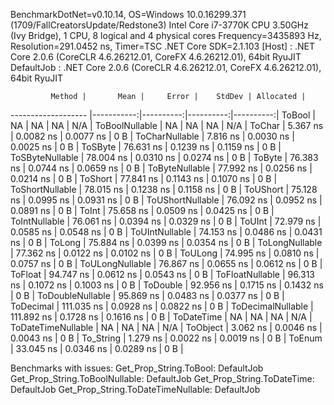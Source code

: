
BenchmarkDotNet=v0.10.14, OS=Windows 10.0.16299.371 (1709/FallCreatorsUpdate/Redstone3)
Intel Core i7-3770K CPU 3.50GHz (Ivy Bridge), 1 CPU, 8 logical and 4 physical cores
Frequency=3435893 Hz, Resolution=291.0452 ns, Timer=TSC
.NET Core SDK=2.1.103
  [Host]     : .NET Core 2.0.6 (CoreCLR 4.6.26212.01, CoreFX 4.6.26212.01), 64bit RyuJIT
  DefaultJob : .NET Core 2.0.6 (CoreCLR 4.6.26212.01, CoreFX 4.6.26212.01), 64bit RyuJIT


             Method |       Mean |     Error |    StdDev | Allocated |
------------------- |-----------:|----------:|----------:|----------:|
             ToBool |         NA |        NA |        NA |       N/A |
     ToBoolNullable |         NA |        NA |        NA |       N/A |
             ToChar |   5.367 ns | 0.0082 ns | 0.0077 ns |       0 B |
     ToCharNullable |   7.816 ns | 0.0030 ns | 0.0025 ns |       0 B |
            ToSByte |  76.631 ns | 0.1239 ns | 0.1159 ns |       0 B |
    ToSByteNullable |  78.004 ns | 0.0310 ns | 0.0274 ns |       0 B |
             ToByte |  76.383 ns | 0.0744 ns | 0.0659 ns |       0 B |
     ToByteNullable |  77.992 ns | 0.0256 ns | 0.0214 ns |       0 B |
            ToShort |  77.841 ns | 0.1143 ns | 0.1070 ns |       0 B |
    ToShortNullable |  78.015 ns | 0.1238 ns | 0.1158 ns |       0 B |
           ToUShort |  75.128 ns | 0.0995 ns | 0.0931 ns |       0 B |
   ToUShortNullable |  76.092 ns | 0.0952 ns | 0.0891 ns |       0 B |
              ToInt |  75.658 ns | 0.0509 ns | 0.0425 ns |       0 B |
      ToIntNullable |  76.061 ns | 0.0394 ns | 0.0329 ns |       0 B |
             ToUInt |  72.979 ns | 0.0585 ns | 0.0548 ns |       0 B |
     ToUIntNullable |  74.153 ns | 0.0486 ns | 0.0431 ns |       0 B |
             ToLong |  75.884 ns | 0.0399 ns | 0.0354 ns |       0 B |
     ToLongNullable |  77.362 ns | 0.0122 ns | 0.0102 ns |       0 B |
            ToULong |  74.995 ns | 0.0810 ns | 0.0757 ns |       0 B |
    ToULongNullable |  76.867 ns | 0.0655 ns | 0.0612 ns |       0 B |
            ToFloat |  94.747 ns | 0.0612 ns | 0.0543 ns |       0 B |
    ToFloatNullable |  96.313 ns | 0.1072 ns | 0.1003 ns |       0 B |
           ToDouble |  92.956 ns | 0.1715 ns | 0.1432 ns |       0 B |
   ToDoubleNullable |  95.869 ns | 0.0483 ns | 0.0377 ns |       0 B |
          ToDecimal | 111.035 ns | 0.0928 ns | 0.0822 ns |       0 B |
  ToDecimalNullable | 111.892 ns | 0.1728 ns | 0.1616 ns |       0 B |
         ToDateTime |         NA |        NA |        NA |       N/A |
 ToDateTimeNullable |         NA |        NA |        NA |       N/A |
           ToObject |   3.062 ns | 0.0046 ns | 0.0043 ns |       0 B |
          To_String |   1.279 ns | 0.0022 ns | 0.0019 ns |       0 B |
             ToEnum |  33.045 ns | 0.0346 ns | 0.0289 ns |       0 B |

Benchmarks with issues:
  Get_Prop_String.ToBool: DefaultJob
  Get_Prop_String.ToBoolNullable: DefaultJob
  Get_Prop_String.ToDateTime: DefaultJob
  Get_Prop_String.ToDateTimeNullable: DefaultJob
